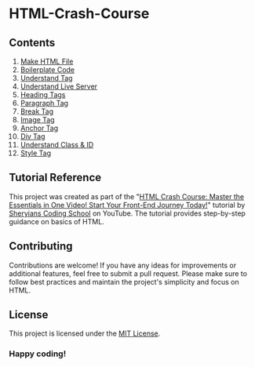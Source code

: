 # HTML-Crash-Course

## Contents

1. [Make HTML File](https://github.com/divakargaur/HTML-Crash-Course/blob/master/index.html#L9-L11)
2. [Boilerplate Code](https://github.com/divakargaur/HTML-Crash-Course/blob/master/index.html#L13-L16)
3. [Understand Tag](https://github.com/divakargaur/HTML-Crash-Course/blob/master/index.html#L18-L20)
4. [Understand Live Server](https://github.com/divakargaur/HTML-Crash-Course/blob/master/index.html#L22-L27)
5. [Heading Tags](https://github.com/divakargaur/HTML-Crash-Course/blob/master/index.html#L29-L35)
6. [Paragraph Tag](https://github.com/divakargaur/HTML-Crash-Course/blob/master/index.html#L37-L42)
7. [Break Tag](https://github.com/divakargaur/HTML-Crash-Course/blob/master/index.html#L44-L51)
8. [Image Tag](https://github.com/divakargaur/HTML-Crash-Course/blob/master/index.html#L53-L57)
9. [Anchor Tag](https://github.com/divakargaur/HTML-Crash-Course/blob/master/index.html#L59-L60)
10. [Div Tag](https://github.com/divakargaur/HTML-Crash-Course/blob/master/index.html#L62-L64)
11. [Understand Class & ID](https://github.com/divakargaur/HTML-Crash-Course/blob/master/index.html#L66-L72)
12. [Style Tag](https://github.com/divakargaur/HTML-Crash-Course/blob/master/index.html#L81-L91)

## Tutorial Reference

This project was created as part of the "[HTML Crash Course: Master the Essentials in One Video! Start Your Front-End Journey Today!](https://www.youtube.com/watch?v=4dprtEzunIk&list=PLbtI3_MArDOkNtOan8BQkG6P8wf6pNVz-)" tutorial by [Sheryians Coding School](https://in.linkedin.com/company/the-sheryians-coding-school) on YouTube. The tutorial provides step-by-step guidance on basics of HTML.

## Contributing

Contributions are welcome! If you have any ideas for improvements or additional features, feel free to submit a pull request. Please make sure to follow best practices and maintain the project's simplicity and focus on HTML.

## License

This project is licensed under the [MIT License](https://en.wikipedia.org/wiki/MIT_License).

### Happy coding!
